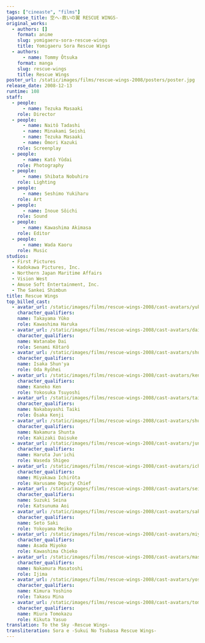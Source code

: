 ```yaml
---
tags: ["cineaste", "films"]
japanese_title: 空へ-救いの翼 RESCUE WINGS-
original_works:
  - authors: []
    format: anime
    slug: yomigaeru-sora-rescue-wings
    title: Yomigaeru Sora Rescue Wings
  - authors:
      - name: Tommy Ôtsuka
    format: manga
    slug: rescue-wings
    title: Rescue Wings
poster_url: /static/images/films/rescue-wings-2008/posters/poster.jpg
release_date: 2008-12-13
runtime: 108
staff:
  - people:
      - name: Tezuka Masaaki
    role: Director
  - people:
      - name: Naitô Tadashi
      - name: Minakami Seishi
      - name: Tezuka Masaaki
      - name: Ômori Kazuki
    role: Screenplay
  - people:
      - name: Katô Yûdai
    role: Photography
  - people:
      - name: Shibata Nobuhiro
    role: Lighting
  - people:
      - name: Seshimo Yukiharu
    role: Art
  - people:
      - name: Inoue Sôichi
    role: Sound
  - people:
      - name: Kawashima Akimasa
    role: Editor
  - people:
      - name: Wada Kaoru
    role: Music
studios:
  - First Pictures
  - Kadokawa Pictures, Inc.
  - Northern Japan Maritime Affairs
  - Vision West
  - Amuse Soft Entertainment, Inc.
  - The Sankei Shimbun
title: Rescue Wings
top_billed_cast:
  - avatar_url: /static/images/films/rescue-wings-2008/cast-avatars/yuko-takayama-0.jpg
    character_qualifiers:
    name: Takayama Yûko
    role: Kawashima Haruka
  - avatar_url: /static/images/films/rescue-wings-2008/cast-avatars/dai-watanabe-0.jpg
    character_qualifiers:
    name: Watanabe Dai
    role: Senami Kôtarô
  - avatar_url: /static/images/films/rescue-wings-2008/cast-avatars/shunya-isaka-0.jpg
    character_qualifiers:
    name: Isaka Shun'ya
    role: Oda Ryûhei
  - avatar_url: /static/images/films/rescue-wings-2008/cast-avatars/ken-kaneko-0.jpg
    character_qualifiers:
    name: Kaneko Ken
    role: Yokosuka Tsuyoshi
  - avatar_url: /static/images/films/rescue-wings-2008/cast-avatars/taiki-nakabayashi-0.jpg
    character_qualifiers:
    name: Nakabayashi Taiki
    role: Ôsaka Kenji
  - avatar_url: /static/images/films/rescue-wings-2008/cast-avatars/shunta-nakamura-0.jpg
    character_qualifiers:
    name: Nakamura Shunta
    role: Kakizaki Daisuke
  - avatar_url: /static/images/films/rescue-wings-2008/cast-avatars/junichi-haruta-0.jpg
    character_qualifiers:
    name: Haruta Jun'ichi
    role: Waseda Shigeo
  - avatar_url: /static/images/films/rescue-wings-2008/cast-avatars/ichirota-miyakawa-0.jpg
    character_qualifiers:
    name: Miyakawa Ichirôta
    role: Harusame Deputy Chief
  - avatar_url: /static/images/films/rescue-wings-2008/cast-avatars/seina-suzuki-0.jpg
    character_qualifiers:
    name: Suzuki Seina
    role: Katsunuma Aoi
  - avatar_url: /static/images/films/rescue-wings-2008/cast-avatars/saki-seto-0.jpg
    character_qualifiers:
    name: Seto Saki
    role: Yokoyama Meiko
  - avatar_url: /static/images/films/rescue-wings-2008/cast-avatars/miyoko-asada-0.jpg
    character_qualifiers:
    name: Asada Miyoko
    role: Kawashima Chieko
  - avatar_url: /static/images/films/rescue-wings-2008/cast-avatars/masatoshi-nakamura-0.jpg
    character_qualifiers:
    name: Nakamura Masatoshi
    role: Ijima
  - avatar_url: /static/images/films/rescue-wings-2008/cast-avatars/yoshino-kimura-0.jpg
    character_qualifiers:
    name: Kimura Yoshino
    role: Takasu Mina
  - avatar_url: /static/images/films/rescue-wings-2008/cast-avatars/tomokazu-miura-0.jpg
    character_qualifiers:
    name: Miura Tomokazu
    role: Kikuta Yasuo
translation: To the Sky -Rescue Wings-
transliteration: Sora e -Sukui No Tsubasa Rescue Wings-
---
```

